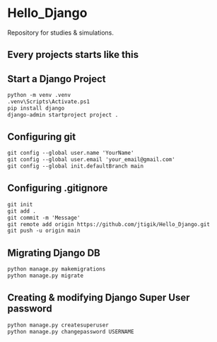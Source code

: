﻿# Hello_Django

Repository for studies & simulations.

## Every projects starts like this

## Start a Django Project

```md
python -m venv .venv
.venv\Scripts\Activate.ps1
pip install django
django-admin startproject project .
```

## Configuring git

```txt
git config --global user.name 'YourName'
git config --global user.email 'your_email@gmail.com'
git config --global init.defaultBranch main
```

## Configuring .gitignore

```txt
git init
git add .
git commit -m 'Message'
git remote add origin https://github.com/jtigik/Hello_Django.git
git push -u origin main
```

## Migrating Django DB

```txt
python manage.py makemigrations
python manage.py migrate
```

## Creating & modifying Django Super User password

```txt
python manage.py createsuperuser
python manage.py changepassword USERNAME
```
